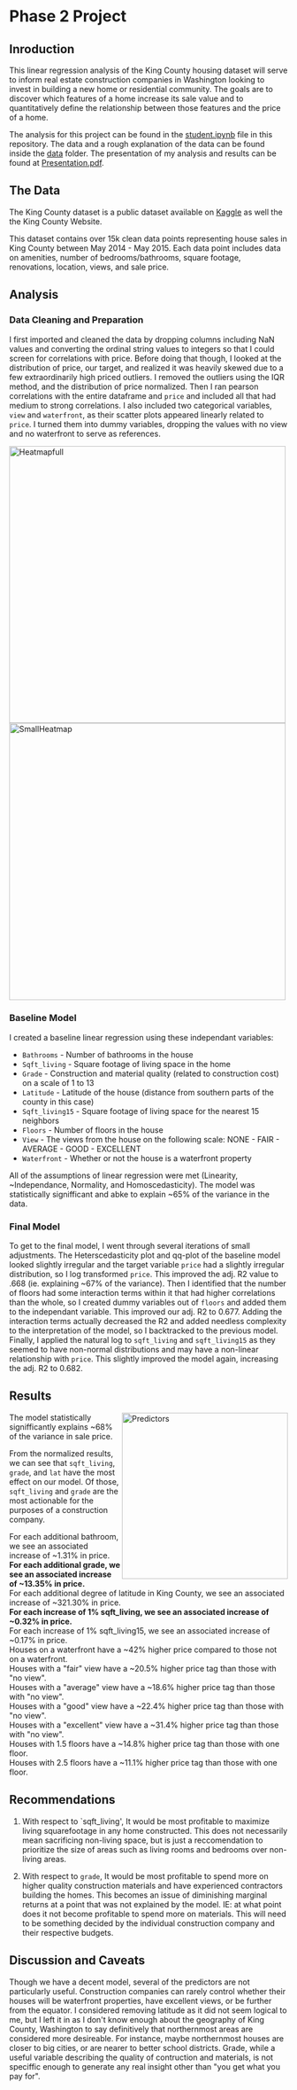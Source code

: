 # Phase 2 Project

## Inroduction
This linear regression analysis of the King County housing dataset will serve to inform real estate construction companies in Washington looking to invest in building a new home or residential community. The goals are to discover which features of a home increase its sale value and to quantitatively define the relationship between those features and the price of a home.

The analysis for this project can be found in the [student.ipynb](https://github.com/ACB-prgm/Phase2Project/blob/master/student.ipynb) file in this repository.  The data and a rough explanation of the data can be found inside the [data](https://github.com/ACB-prgm/Phase2Project/tree/master/data) folder.  The presentation of my analysis and results can be found at [Presentation.pdf](https://github.com/ACB-prgm/Phase2Project/blob/master/Presentation.pdf).


## The Data
The King County dataset is a public dataset available on [Kaggle](https://www.kaggle.com/datasets/harlfoxem/housesalesprediction) as well the the King County Website.

This dataset contains over 15k clean data points representing house sales in King County between May 2014 - May 2015. Each data point includes data on amenities, number of bedrooms/bathrooms, square footage, renovations, location, views, and sale price.

## Analysis
### Data Cleaning and Preparation
I first imported and cleaned the data by dropping columns including NaN values and converting the ordinal string values to integers so that I could screen for correlations with price.
Before doing that though, I looked at the distribution of price, our target, and realized it was heavily skewed due to a few extraordinarily high priced outliers.  I removed the outliers using the IQR method, and the distribution of price normalized.
Then I ran pearson correlations with the entire dataframe and `price` and included all that had medium to strong correlations.  I also included two categorical variables, `view` and `waterfront`, as their scatter plots appeared linearly related to `price`.  I turned them into dummy variables, dropping the values with no view and no waterfront to serve as references.

<img src="https://user-images.githubusercontent.com/63984796/202476532-c3bfc563-8179-41f0-a78f-9590dbb1cd2d.png" alt="Heatmapfull" width="500" align="center"/> <img src="https://user-images.githubusercontent.com/63984796/202477228-9e3f8d38-ad89-4be1-a84b-350d52025bcc.png" alt="SmallHeatmap" width="500" align="center"/>



### Baseline Model
I created a baseline linear regression using these independant variables: 
 - `Bathrooms` - Number of bathrooms in the house
 - `Sqft_living` - Square footage of living space in the home
 - `Grade` - Construction and material quality (related to construction cost) on a scale of  1 to 13
 - `Latitude` - Latitude of the house (distance from southern parts of the county in this case)
 - `Sqft_living15` - Square footage of living space for the nearest 15 neighbors
 - `Floors` - Number of floors in the house
 - `View` - The views from the house on the following scale: NONE - FAIR - AVERAGE - GOOD - EXCELLENT
 - `Waterfront` - Whether or not the house is a waterfront property

All of the assumptions of linear regression were met (Linearity, ~Independance, Normality, and Homoscedasticity).  The model was statistically signifficant and abke to explain ~65% of the variance in the data.

### Final Model
To get to the final model, I went through several iterations of small adjustments. The Heterscedasticity plot and qq-plot of the baseline model looked slightly irregular and the target variable `price` had a slightly irregular distribution, so I log transformed `price`.  This improved the adj. R2 value to .668 (ie. explaining ~67% of the variance).  Then I identified that the number of floors had some interaction terms within it that had higher correlations than the whole, so I created dummy variables out of `floors` and added them to the independant variable.  This improved our adj. R2 to 0.677.  Adding the interaction terms actually decreased the R2 and added needless complexity to the interpretation of the model, so I backtracked to the previous model. Finally, I applied the natural log to `sqft_living` and `sqft_living15` as they seemed to have non-normal distributions and may have a non-linear relationship with `price`.  This slightly improved the model again, increasing the adj. R2 to 0.682.

## Results
<img src="https://user-images.githubusercontent.com/63984796/202478722-073b4baa-b53d-473a-a2c0-9b018179671d.png" alt="Predictors" width="300" align="right"/>

The model statistically signifficantly explains ~68% of the variance in sale price.

From the normalized results, we can see that `sqft_living`, `grade`, and `lat` have the most effect on our model. Of those, `sqft_living` and `grade` are the most actionable for the purposes of a construction company.

For each additional bathroom, we see an associated increase of ~1.31% in price.  
**For each additional grade, we see an associated increase of ~13.35% in price.**  
For each additional degree of latitude in King County, we see an associated increase of ~321.30% in price.  
**For each increase of 1% sqft_living, we see an associated increase of ~0.32% in price.**  
For each increase of 1% sqft_living15, we see an associated increase of ~0.17% in price.  
Houses on a waterfront have a ~42% higher price compared to those not on a waterfront.  
Houses with a "fair" view have a ~20.5% higher price tag than those with "no view".  
Houses with a "average" view have a ~18.6% higher price tag than those with "no view".  
Houses with a "good" view have a ~22.4% higher price tag than those with "no view".  
Houses with a "excellent" view have a ~31.4% higher price tag than those with "no view".  
Houses with 1.5 floors have a ~14.8% higher price tag than those with one floor.  
Houses with 2.5 floors have a ~11.1% higher price tag than those with one floor.  

## Recommendations
1. With respect to `sqft_living', It would be most profitable to maximize living squarefootage in any home constructed. This does not necessarily mean sacrificing non-living space, but is just a reccomendation to prioritize the size of areas such as living rooms and bedrooms over non-living areas.

2. With respect to `grade`, It would be most profitable to spend more on higher quality construction materials and have experienced contractors building the homes. This becomes an issue of diminishing marginal returns at a point that was not explained by the model. IE: at what point does it not become profitable to spend more on materials. This will need to be something decided by the individual construction company and their respective budgets.

## Discussion and Caveats
Though we have a decent model, several of the predictors are not particularly useful.  Construction companies can rarely control whether their houses will be waterfront properties, have excellent views, or be further from the equator.  I considered removing latitude as it did not seem logical to me, but I left it in as I don't know enough about the geography of King County, Washington to say definitively that northernmost areas are considered more desireable.  For instance, maybe northernmost houses are closer to big cities, or are nearer to better school districts.  Grade, while a useful variable describing the quality of contruction and materials, is not speciffic enough to generate any real insight other than "you get what you pay for".
